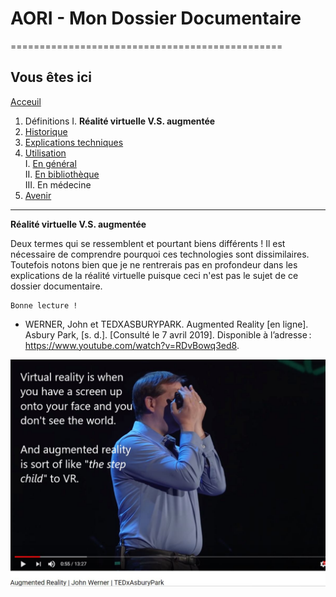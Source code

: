 # AORI - Mon Dossier Documentaire
===============================================

## Vous êtes ici  
[Acceuil](Introduction.md)

1. Définitions
    I. **Réalité virtuelle V.S. augmentée** 
2. [Historique](Histoire.md)
3. [Explications techniques](Fonctionnement.md)
4. [Utilisation](utilisation.md)  
     I.   [En général](engeneral.md)  
     II.  [En bibliothèque](bibli.md)  
     III. En médecine  
 5. [Avenir](Avenir.md)

-----------------------------------------------
 **Réalité virtuelle V.S. augmentée**
 
Deux termes qui se ressemblent et pourtant biens différents ! Il est nécessaire de comprendre pourquoi ces technologies sont dissimilaires. Toutefois notons bien que je ne rentrerais pas en profondeur dans les explications de la réalité virtuelle puisque ceci n'est pas le sujet de ce dossier documentaire.

````
Bonne lecture !
````
* WERNER, John et TEDXASBURYPARK. Augmented Reality [en ligne]. Asbury Park, [s. d.]. [Consulté le 7 avril 2019]. Disponible à l’adresse : https://www.youtube.com/watch?v=RDvBowq3ed8.  

![Défintion facile](/Images/vs1.JPG)
 
 
